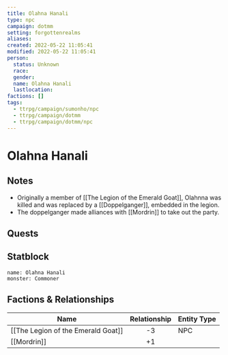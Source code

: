 ```yaml
---
title: Olahna Hanali
type: npc
campaign: dotmm
setting: forgottenrealms
aliases: 
created: 2022-05-22 11:05:41
modified: 2022-05-22 11:05:41
person:
  status: Unknown
  race: 
  gender: 
  name: Olahna Hanali
  lastlocation: 
factions: []
tags:
  - ttrpg/campaign/sumonho/npc
  - ttrpg/campaign/dotmm
  - ttrpg/campaign/dotmm/npc
---
```


# Olahna Hanali

## Notes

- Originally a member of [[The Legion of the Emerald Goat]], Olahnna was killed and was replaced by a [[Doppelganger]], embedded in the legion.
- The doppelganger made alliances with [[Mordrin]] to take out the party.

## Quests


## Statblock

```statblock
name: Olahna Hanali
monster: Commoner
```


## Factions & Relationships
| Name                               | Relationship | Entity Type |
| ---------------------------------- |:------------:| ----------- |
| [[The Legion of the Emerald Goat]] |      -3      | NPC         |
| [[Mordrin]]                        |      +1      |             |



